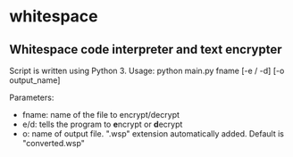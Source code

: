 # whitespace
## Whitespace code interpreter and text encrypter

Script is written using Python 3.
Usage: python main.py fname [-e / -d] [-o output_name]

Parameters:
- fname: name of the file to encrypt/decrypt
- e/d: tells the program to **e**ncrypt or **d**ecrypt
- o: name of output file. ".wsp" extension automatically added. Default is "converted.wsp"
